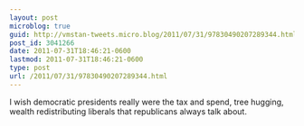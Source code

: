 ```yaml
---
layout: post
microblog: true
guid: http://vmstan-tweets.micro.blog/2011/07/31/97830490207289344.html
post_id: 3041266
date: 2011-07-31T18:46:21-0600
lastmod: 2011-07-31T18:46:21-0600
type: post
url: /2011/07/31/97830490207289344.html
---
```

I wish democratic presidents really were the tax and spend, tree hugging, wealth redistributing liberals that republicans always talk about.
